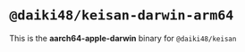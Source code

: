 # `@daiki48/keisan-darwin-arm64`

This is the **aarch64-apple-darwin** binary for `@daiki48/keisan`
